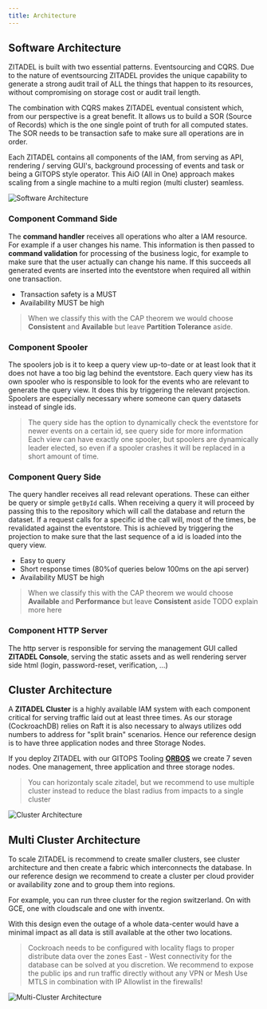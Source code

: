 ```yaml
---
title: Architecture
---
```


## Software Architecture

ZITADEL is built with two essential patterns. Eventsourcing and CQRS. Due to the nature of eventsourcing ZITADEL provides the unique capability to generate a strong audit trail of ALL the things that happen to its resources, without compromising on storage cost or audit trail length.

The combination with CQRS makes ZITADEL eventual consistent which, from our perspective is a great benefit. It allows us to build a SOR (Source of Records) which is the one single point of truth for all computed states. The SOR needs to be transaction safe to make sure all operations are in order.

Each ZITADEL contains all components of the IAM, from serving as API, rendering / serving GUI's, background processing of events and task or being a GITOPS style operator. This AiO (All in One) approach makes scaling from a single machine to a multi region (multi cluster) seamless.

![Software Architecture](/img/zitadel_software_architecture.png)

### Component Command Side

The **command handler** receives all operations who alter a IAM resource. For example if a user changes his name.
This information is then passed to **command validation** for processing of the business logic, for example to make sure that the user actually can change his name. If this succeeds all generated events are inserted into the eventstore when required all within one transaction.

- Transaction safety is a MUST
- Availability MUST be high

> When we classify this with the CAP theorem we would choose **Consistent** and **Available** but leave **Partition Tolerance** aside.

### Component Spooler

The spoolers job is it to keep a query view up-to-date or at least look that it does not have a too big lag behind the eventstore.
Each query view has its own spooler who is responsible to look for the events who are relevant to generate the query view. It does this by triggering the relevant projection.
Spoolers are especially necessary where someone can query datasets instead of single ids.

> The query side has the option to dynamically check the eventstore for newer events on a certain id, see query side for more information
> Each view can have exactly one spooler, but spoolers are dynamically leader elected, so even if a spooler crashes it will be replaced in a short amount of time.

### Component Query Side

The query handler receives all read relevant operations. These can either be query or simple `getById` calls.
When receiving a query it will proceed by passing this to the repository which will call the database and return the dataset.
If a request calls for a specific id the call will, most of the times, be revalidated against the eventstore. This is achieved by triggering the projection to make sure that the last sequence of a id is loaded into the query view.

- Easy to query
- Short response times (80%of queries below 100ms on the api server)
- Availability MUST be high

> When we classify this with the CAP theorem we would choose **Available** and **Performance** but leave **Consistent** aside
> TODO explain more here

### Component HTTP Server

The http server is responsible for serving the management GUI called **ZITADEL Console**, serving the static assets and as well rendering server side html (login, password-reset, verification, ...)

## Cluster Architecture

A **ZITADEL Cluster** is a highly available IAM system with each component critical for serving traffic laid out at least three times.
As our storage (CockroachDB) relies on Raft it is also necessary to always utilizes odd numbers to address for "split brain" scenarios.
Hence our reference design is to have three application nodes and three Storage Nodes.

If you deploy ZITADEL with our GITOPS Tooling [**ORBOS**](https://github.com/caos/orbos) we create 7 seven nodes. One management, three application and three storage nodes.

> You can horizontaly scale zitadel, but we recommend to use multiple cluster instead to reduce the blast radius from impacts to a single cluster

![Cluster Architecture](/img/zitadel_cluster_architecture.png)

## Multi Cluster Architecture

To scale ZITADEL is recommend to create smaller clusters, see cluster architecture and then create a fabric which interconnects the database.
In our reference design we recommend to create a cluster per cloud provider or availability zone and to group them into regions.

For example, you can run three cluster for the region switzerland. On with GCE, one with cloudscale and one with inventx.

With this design even the outage of a whole data-center would have a minimal impact as all data is still available at the other two locations.

> Cockroach needs to be configured with locality flags to proper distribute data over the zones
> East - West connectivity for the database can be solved at you discretion. We recommend to expose the public ips and run traffic directly without any VPN or Mesh
> Use MTLS in combination with IP Allowlist in the firewalls!

![Multi-Cluster Architecture](/img/zitadel_multicluster_architecture.png)
